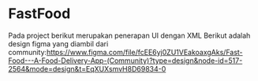 # FastFood
Pada project berikut merupakan penerapan UI dengan XML
Berikut adalah design figma yang diambil dari community:https://www.figma.com/file/fcEE6yj0ZU1VEakoaxgAks/Fast-Food---A-Food-Delivery-App-(Community)?type=design&node-id=517-2564&mode=design&t=EqXUXsmvH8D69834-0
